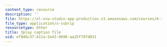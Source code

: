 ```yaml
---
content_type: resource
description: ''
file: https://ol-ocw-studio-app-production.s3.amazonaws.com/courses/6-370-the-battlecode-programming-competition-january-iap-2013/ef0dbc37b11a5e439696aa25f79fd031_PA3bcu83j38.vtt
file_type: application/x-subrip
resourcetype: Other
title: 3play caption file
uid: ef0dbc37-b11a-5e43-9696-aa25f79fd031
---
```

